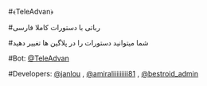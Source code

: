 #﴾TeleAdvan﴿

#رباتی با دستورات کاملا فارسی

#شما میتوانید دستورات را در پلاگین ها تغییر دهید

#Bot: [@TeleAdvan](http://telegram.me/teleadvan)

#Developers: 
[@janlou](http://telegram.me/janlou)
,
[@amiraliiiiiiiii81](http://telegram.me/amiraliiiiiiiii81)
,
[@bestroid_admin](http://telegram.me/bestroid_admin)
